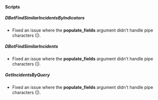 
#### Scripts

##### DBotFindSimilarIncidentsByIndicators

-  Fixed an issue where the **populate_fields** argument didn't handle pipe characters (|).

##### DBotFindSimilarIncidents

-  Fixed an issue where the **populate_fields** argument didn't handle pipe characters (|).

##### GetIncidentsByQuery

- Fixed an issue where the **populate_fields** argument didn't handle pipe characters (|).

